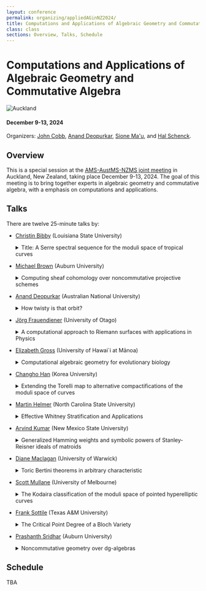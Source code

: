 ```yaml
---
layout: conference
permalink: organizing/appliedAGinNZ2024/
title: Computations and Applications of Algebraic Geometry and Commutative Algebra
class: class
sections: Overview, Talks, Schedule
---
```


# Computations and Applications of Algebraic Geometry and Commutative Algebra
![Auckland](https://d2rjvl4n5h2b61.cloudfront.net/media/images/Auckland_skyline_2.width-800.jpg "An image of Auckland by Birger Hoppe, January 1, 2010.")
#### December 9-13, 2024
Organizers: [John Cobb](https://johndcobb.github.io), [Anand Deopurkar](https://ananddeopurkar.org/), [Sione Ma'u](https://profiles.auckland.ac.nz/s-mau/about), and [Hal Schenck](http://webhome.auburn.edu/~hks0015/).

## Overview
This is a special session at the [AMS-AustMS-NZMS joint meeting](https://ms-meet-2024.blogs.auckland.ac.nz/) in Auckland, New Zealand, taking place December 9-13, 2024. The goal of this meeting is to bring together experts in algebraic geometry and commutative algebra, with a emphasis on computations and applications.

## Talks
There are twelve 25-minute talks by:
- [Christin Bibby](https://www.math.lsu.edu/~bibby/) (Louisiana State University)
  <details>
    <summary>Title: A Serre spectral sequence for the moduli space of tropical curves</summary>
    Abstract: The map $M_{g,n} \to M_g$ on moduli spaces of genus $g$ algebraic curves, given by forgetting marked points, is a fibration whose fiber is a configuration space of a surface. One can then "in principle" compute the cohomology of $M_{g,n}$ using the Serre spectral sequence. We present a tropical analogue of this spectral sequence, manifesting as a graph complex and featuring the cohomology of compactified configuration spaces on graphs. We use this to obtain new calculations in the top weight cohomology of the moduli spaces $M_{2,n}$ and $M_{3,n}$.
  </details>

- [Michael Brown](http://webhome.auburn.edu/~mkb0096/) (Auburn University)
  <details>
    <summary>Computing sheaf cohomology over noncommutative projective schemes</summary>
    Abstract: Given a commutative graded algebra $A = \bigoplus_{i \ge 0} A_i$ over a field $k$ such that $A_0 = k$, one has an associated projective scheme $X = \operatorname{Proj}(A)$. When $A$ is not commutative, no such scheme $X$ exists, but one may nevertheless define a category associated to $A$ that has many of the same homological properties as the category of coherent sheaves on a projective scheme. In particular, there is a noncommutative analogue of sheaf cohomology for objects in this category. Our goal is to develop a method for computing noncommutative sheaf cohomology in the case where $A$ is Koszul and Gorenstein. As an application, we prove a noncommutative generalization of the Horrocks splitting criterion, which is a necessary and sufficient condition for a vector bundle on projective space to split as a sum of line bundles.
  </details>

- [Anand Deopurkar](https://ananddeopurkar.org/) (Australian National University)
  <details>
    <summary>How twisty is that orbit?</summary>
    Abstract: Fix a polynomial P.  How complicated is the set of all polynomials obtained from P by changes of coordinates?  This question, and many others, generalise as follows: given a representation an algebraic group, how complicated is the orbit of a given element?  I will describe some answers, featuring toric varieties, Newton polyhedra, and stacks.
  </details>

- [Jörg Frauendiener](https://www.otago.ac.nz/maths-and-stats/people/professor-jorg-frauendiener) (University of Otago)
  <details>
    <summary>A computational approach to Riemann surfaces with applications in Physics</summary>
    Abstract: Integrable systems have a wide range of applications in fluid mechanics, general relativity and other areas of science. Many such systems have solutions which can be described in terms of Theta functions defined on Riemann surfaces. In this talk, we discuss our computational approach to evaluate these functions given data to define a Riemann surface. We show how to obtain a homology basis, the independent holomorphic differentials and from those the corresponding Riemann matrix. We demonstrate some applications, such as solutions to some integrable equations, the visualisation of stationary, axisymmetric relativistic systems. Finally, we discuss an application to the Schottky problem.
  </details>

- [Elizabeth Gross](https://math.hawaii.edu/wordpress/egross/) (University of Hawai`i at Mānoa)
  <details>
    <summary>Computational algebraic geometry for evolutionary biology</summary>
    Abstract: A main goal of phylogenomics is to understand the evolutionary history of a set of species.  These histories are represented by directed graphs where the leaves represent living species and the interior nodes represent extinct species. While it is common to assume the evolutionary history is a tree, when events such as hybridization are present, networks are more realistic.  However, allowing for networks, rather than simply trees, complicates the process of inference. One recent approach to phylogenetic network inference is rooted in computational algebraic geometry.  In this talk, we discuss the role computational algebraic geometry and symbolic computation has played in the statistical problems related to network inference with a focus on problems related to identifiability and model selection. 
  </details>

- [Changho Han](https://sites.google.com/view/changho-han) (Korea University)
  <details>
    <summary>Extending the Torelli map to alternative compactifications of the moduli space of curves</summary>
    Abstract: It is well-known that the Torelli map, that turns a smooth curve of genus g into its Jacobian (a principally polarized abelian variety of dimension g), extends to a map from the Deligne—Mumford moduli of stable curves to the moduli of semi-abelic varieties by Alexeev. Moreover, it is also known that the Torelli map does not extend over the alternative compactifications of the moduli of curves as described by the Hassett—Keel program, including the moduli of pseudostable curves (can have nodes and cusps but not elliptic tails). But it is not yet known whether the Torelli map extends over alternative compactifications of the moduli of curves described by Smyth; what about the moduli of curves of genus g with axis-like singularities? As a joint work with Jesse Kass and Matthew Satriano, I will describe moduli spaces of curves with axis-like singularities and describe how far the Torelli map extends over such spaces into the Alexeev compactifications.
  </details>

- [Martin Helmer](http://martin-helmer.com/) (North Carolina State University)
  <details>
    <summary>Effective Whitney Stratification and Applications</summary>
    Abstract: In this talk I will describe two algorithms to compute Whitney stratifications of real and complex algebraic varieties. I will begin with an overview of how the structure of the conormal variety is related to this problem and how we can exploit this to give an algorithm to compute a Whitney stratification. The main computational step in this algorithm involves finding the associated primes of a polynomial ideal. I will then explore how this approach can be made more efficient by using techniques for equidimensional decomposition of varieties rather than computing the full set of associated primes. This modified algorithm will yield a quite significant speedup but may fail to produce a minimal Whitney stratification. Time permitting, I will additionally present an algorithm to coarsen any Whitney stratification of a complex variety to a minimal Whitney stratification. Finally I will illustrate applications of the methods to the study of Feynman integrals in mathematical physics. This talk contains content of three separate joint works, one with Vidit Nanda (Oxford), one with Rafael Mohr (Sorbonne Université), and one with Felix Tellander (Oxford) and Georgios Papathanasiou (City University, London). 
  </details>

- [Arvind Kumar](https://math.nmsu.edu/people/facultydirectory/arvind-kumar.html) (New Mexico State University)
  <details>
    <summary>Generalized Hamming weights and symbolic powers of Stanley-Reisner ideals of matroids</summary>
    Abstract: It is well-known that the first generalized Hamming weight of a code, more commonly called \textit{the minimum distance} of the code, corresponds to the initial degree of the Stanley-Reisner ideal of the matroid of the dual code.  Our starting point in this paper is a generalization of this fact -- namely, the $r$-th generalized Hamming weight of a code is the smallest degree of a squarefree monomial in the $r$-th symbolic power of the Stanley-Reisner ideal of the matroid of the dual code (in the appropriate range for $r$). 
    It turns out that the squarefree monomials in successive symbolic powers of the Stanley-Reisner ideal of a matroid suffice to describe all symbolic powers of the Stanley-Reisner ideal.  This implies that generalized Hamming weights -- which can be defined in a natural way for matroids -- are fundamentally tied to the structure of symbolic powers of Stanley-Reisner ideals of matroids. We illustrate this by studying initial degree statistics of symbolic powers of the Stanley-Reisner ideal of a matroid in terms of generalized Hamming weights and working out many examples that are meaningful from a coding-theoretic perspective.  Our results also apply to projective varieties known as matroid configurations introduced by Geramita-Harbourne-Migliore-Nagel. 
  </details>

- [Diane Maclagan](http://homepages.warwick.ac.uk/staff/D.Maclagan/) (University of Warwick)
  <details>
    <summary>Toric Bertini theorems in arbitrary characteristic</summary>
    Abstract: The classical Bertini theorem on irreducibility when intersecting by hyperplanes is a standard part of the algebraic geometry toolkit.  This was generalised recently, in characteristic zero, by Fuchs, Mantova, and Zannier to a toric Bertini theorem for subvarieties of an algebraic torus, with hyperplanes replaced by subtori.  I will discuss joint work with Gandini, Hering, Mohammadi, Rajchgot, Wheeler, and Yu in which we give a different proof of this theorem that removes the characteristic assumption.  The proof surprisingly hinges on better understanding algebraically closed fields containing the field of rational functions in n variables, which involve polyhedral constructions.  An application is a tropical Bertini theorem.
  </details>

- [Scott Mullane](https://sites.google.com/site/scottfmullane/home) (University of Melbourne)
  <details>
    <summary>The Kodaira classification of the moduli space of pointed hyperelliptic curves</summary>
    Abstract: The moduli space of pointed hyperelliptic curves is a seemingly simple object with perhaps unexpectedly interesting geometry. I will report on joint work with Ignacio Barros completing the classification of both the Kodaira dimension and the structure of the effective cone of these moduli spaces.
  </details>

- [Frank Sottile](https://franksottile.github.io/) (Texas A&M University)
  <details>
    <summary>The Critical Point Degree of a Bloch Variety</summary>
    Abstract: Given an operator on a ${\mathbb Z}^d$-periodic graph, its Bloch variety encodes its spectrum with respect to the unitary characters of ${\mathbb Z}^d$.  Finer questions about the spectrum involve understanding the critical points of the projection to ${\mathbb R}$.  Previous work with Faust gave a bound for the number of complex critical points in terms of the volume of the Newton polytope of the dispersion polynomial.
    This talk will present background and then describe refined bounds on the number of critical points that are combinatorial in nature and involve an analysis of asymptotic behavior of the Bloch variety.  This is joint work with Faust and Robinson.
  </details>

- [Prashanth Sridhar](https://sites.google.com/view/prashanthsridhar/home) (Auburn University)
  <details>
    <summary>Noncommutative geometry over dg-algebras</summary>
    Abstract: Pioneering work of Artin-Zhang extends important aspects of projective geometry to the noncommutative (nc) setting. In particular, the derived category of such a nc scheme shares many features with the derived category of a classical one. In this talk, I'll discuss extensions of some classical and modern results in the theory of nc projective geometry to nc spaces associated to dg-algebras. This is joint work with Michael K. Brown.
  </details>

## Schedule
TBA